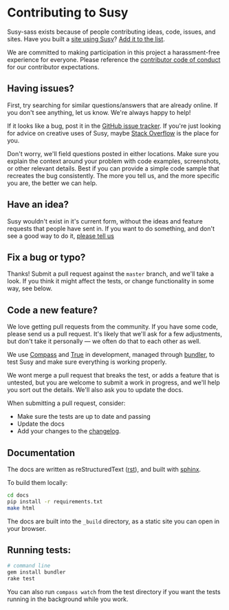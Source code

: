 Contributing to Susy
====================
Susy-sass exists because of people contributing ideas, code, issues, and sites.
Have you built a [site using Susy](http://susy.oddbird.net/sites-using-susy/)?
[Add it to the list](https://github.com/oddbird/susysite/tree/master/content/sites-using-susy.rst).

We are committed to making participation in this project a harassment-free experience for everyone. Please reference the [contributor code of conduct](CODE_OF_CONDUCT.md) for our contributor expectations.

Having issues?
--------------
First, try searching for similar questions/answers that are already online.
If you don't see anything, let us know.
We're always happy to help!

If it looks like a bug, post it in the [GitHub issue tracker](https://github.com/oddbird/susy/issues).
If you're just looking for advice on creative uses of Susy, maybe [Stack Overflow](http://stackoverflow.com/questions/tagged/susy-sass) is the place for you.

Don't worry, we'll field questions posted in either locations.
Make sure you explain the context around your problem with code examples, screenshots, or other relevant details.
Best if you can provide a simple code sample that recreates the bug consistently.
The more you tell us, and the more specific you are, the better we can help.

Have an idea?
-------------
Susy wouldn't exist in it's current form, without the ideas and feature requests that people have sent in.
If you want to do something, and don't see a good way to do it, [please tell us](https://github.com/oddbird/susy/issues)

Fix a bug or typo?
------------------
Thanks!
Submit a pull request against the `master` branch, and we'll take a look.
If you think it might affect the tests, or change functionality in some way, see below.

Code a new feature?
-------------------
We love getting pull requests from the community.
If you have some code, please send us a pull request.
It's likely that we'll ask for a few adjustments, but don't take it personally — we often do that to each other as well.

We use [Compass](http://compass-style.org) and [True](http://miriamsuzanne.com/true) in development, managed through [bundler](http://bundler.io/), to test Susy and make sure everything is working properly.

We wont merge a pull request that breaks the test, or adds a feature that is untested, but you are welcome to submit a work in progress, and we'll help you sort out the details.
We'll also ask you to update the docs.

When submitting a pull request, consider:
- Make sure the tests are up to date and passing
- Update the docs
- Add your changes to the
  [changelog](https://github.com/oddbird/susy/blob/master/docs/changelog.rst).

Documentation
-------------
The docs are written as reStructuredText ([rst](http://docutils.sourceforge.net/rst.html)), and built with [sphinx](http://sphinx-doc.org/).

To build them locally:
```bash
cd docs
pip install -r requirements.txt
make html
```

The docs are built into the `_build` directory, as a static site you can open in your browser.

Running tests:
--------------
```bash
# command line
gem install bundler
rake test
```

You can also run `compass watch` from the test directory if you want the tests running in the background while you work.
